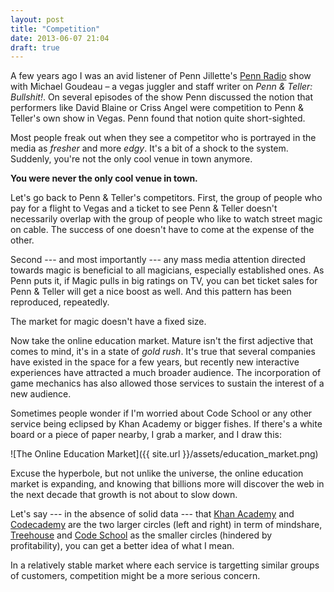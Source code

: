 ```yaml
---
layout: post
title: "Competition"
date: 2013-06-07 21:04
draft: true
---
```


A few years ago I was an avid listener of Penn Jillette's [Penn
Radio](http://en.wikipedia.org/wiki/Penn_Radio) show with Michael
Goudeau – a vegas juggler and staff writer on _Penn & Teller:
Bullshit!_. On several episodes of the show Penn discussed the notion
that performers like David Blaine or Criss Angel were competition to
Penn & Teller's own show in Vegas. Penn found that notion quite
short-sighted.

Most people freak out when they see a competitor who is portrayed in the
media as _fresher_ and more _edgy_. It's a bit of a shock to the system.
Suddenly, you're not the only cool venue in town anymore.

**You were never the only cool venue in town.**

Let's go back to Penn & Teller's competitors. First, the group of people
who pay for a flight to Vegas and a ticket to see Penn & Teller doesn't
necessarily overlap with the group of people who like to watch street
magic on cable. The success of one doesn't have to come at the expense
of the other.

Second --- and most importantly --- any mass media attention directed
towards magic is beneficial to all magicians, especially established
ones. As Penn puts it, if Magic pulls in big ratings on TV, you can bet
ticket sales for Penn & Teller will get a nice boost as well. And this
pattern has been reproduced, repeatedly.

The market for magic doesn't have a fixed size.

Now take the online education market. Mature isn't the first adjective
that comes to mind, it's in a state of _gold rush_. It's true that
several companies have existed in the space for a few years, but
recently new interactive experiences have attracted a much broader
audience. The incorporation of game mechanics has also allowed those
services to sustain the interest of a new audience.

Sometimes people wonder if I'm worried about Code School or any other
service being eclipsed by Khan Academy or bigger fishes. If there's a
white board or a piece of paper nearby, I grab a marker, and I draw
this:

![The Online Education Market]({{ site.url
}}/assets/education_market.png)

Excuse the hyperbole, but not unlike the universe, the online education
market is expanding, and knowing that billions more will discover the
web in the next decade that growth is not about to slow down.

Let's say --- in the absence of solid data --- that [Khan
Academy](http://khanacademy.com) and [Codecademy](http://codecademy.com)
are the two larger circles (left and right) in term of mindshare,
[Treehouse](http://teamtreehouse.com) and [Code
School](http://codeschool.com) as the smaller circles (hindered by
profitability), you can get a better idea of what I mean.

In a relatively stable market where each service is targetting similar
groups of customers, competition might be a more serious concern.
